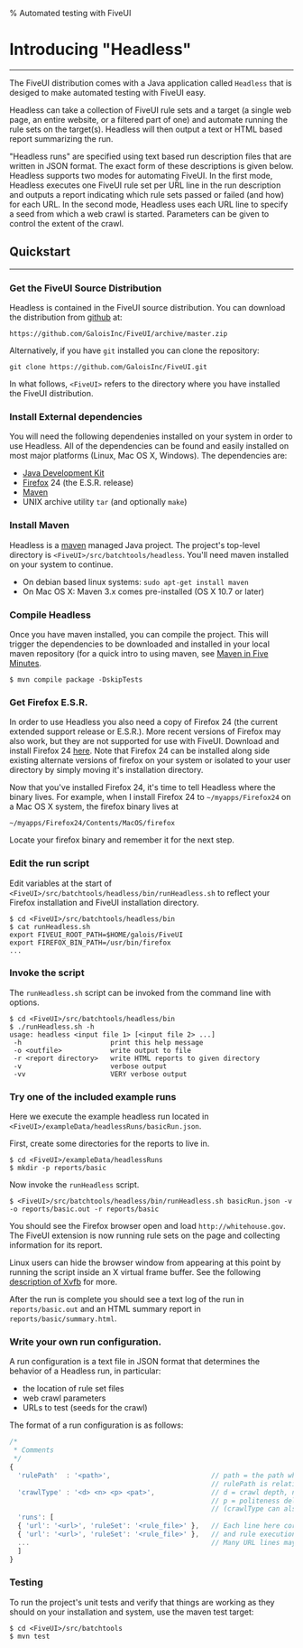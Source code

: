 % Automated testing with FiveUI

# Introducing "Headless"

-------------

The FiveUI distribution comes with a Java application called `Headless` that is
desiged to make automated testing with FiveUI easy.

Headless can take a collection of FiveUI rule sets and a target
(a single web page, an entire website, or a filtered part of one)
and automate running the rule sets on the target(s). Headless
will then output a text or HTML based report summarizing the run.

"Headless runs" are specified using text based run description files that are
written in JSON format. The exact form of these descriptions is given below.
Headless supports two modes for automating FiveUI. In the first mode,
Headless executes one FiveUI rule set per URL line in the run description and
outputs a report indicating which rule sets passed or failed (and how) for each
URL. In the second mode, Headless uses each URL line to specify a seed from
which a web crawl is started.  Parameters can be given to control the extent of
the crawl.


## Quickstart

-------------

### Get the FiveUI Source Distribution

Headless is contained in the FiveUI source distribution. You can download the
distribution from [github](http://github.com/galoisinc/FiveUI) at:

    https://github.com/GaloisInc/FiveUI/archive/master.zip

Alternatively, if you have `git` installed you can clone the repository:

    git clone https://github.com/GaloisInc/FiveUI.git

In what follows, `<FiveUI>` refers to the directory where you have installed the
FiveUI distribution.

### Install External dependencies

You will need the following dependenies installed on your system in order
to use Headless. All of the dependencies can be found and easily installed
on most major platforms (Linux, Mac OS X, Windows). The dependencies are:

 - [Java Development Kit](http://www.java.com)
 - [Firefox](http://www.mozilla.org/en-US/firefox/organizations/all.html) 24 (the
   E.S.R. release)
 - [Maven](http://maven.apache.org/download.cgi)
 - UNIX archive utility `tar` (and optionally `make`)

### Install Maven

Headless is a [maven](http://maven.apache.org/) managed Java project. The
project's top-level directory is `<FiveUI>/src/batchtools/headless`.  You'll need maven
installed on your system to continue.

 - On debian based linux systems: `sudo apt-get install maven`
 - On Mac OS X: Maven 3.x comes pre-installed (OS X 10.7 or later)

### Compile Headless

Once you have maven installed, you can compile the project. This will trigger
the dependencies to be downloaded and installed in your local maven repository
(for a quick intro to using maven, see [Maven in Five
Minutes](http://maven.apache.org/guides/getting-started/maven-in-five-minutes.html).

```
$ mvn compile package -DskipTests
```

### Get Firefox E.S.R.

In order to use Headless you also need a copy of Firefox 24 (the current
extended support release or E.S.R.). More recent versions of Firefox may also work, but
they are not supported for use with FiveUI. Download and install Firefox 24
[here](http://www.mozilla.org/en-US/firefox/organizations/all.html). Note that
Firefox 24 can be installed along side existing alternate versions of firefox on
your system or isolated to your user directory by simply moving it's
installation directory.

Now that you've installed Firefox 24, it's time to tell Headless where the
binary lives. For example, when I install Firefox 24 to `~/myapps/Firefox24` on a
Mac OS X system, the firefox binary lives at

```
~/myapps/Firefox24/Contents/MacOS/firefox
```

Locate your firefox binary and remember it for the next step.

### Edit the run script

Edit variables at the start of
`<FiveUI>/src/batchtools/headless/bin/runHeadless.sh` to reflect your
Firefox installation and FiveUI installation directory.

```
$ cd <FiveUI>/src/batchtools/headless/bin
$ cat runHeadless.sh
export FIVEUI_ROOT_PATH=$HOME/galois/FiveUI
export FIREFOX_BIN_PATH=/usr/bin/firefox
...
```

### Invoke the script

The `runHeadless.sh` script can be invoked from the command line with options.

```
$ cd <FiveUI>/src/batchtools/headless/bin
$ ./runHeadless.sh -h
usage: headless <input file 1> [<input file 2> ...]
 -h                      print this help message
 -o <outfile>            write output to file
 -r <report directory>   write HTML reports to given directory
 -v                      verbose output
 -vv                     VERY verbose output
```

### Try one of the included example runs

Here we execute the example headless run located in
`<FiveUI>/exampleData/headlessRuns/basicRun.json`.

First, create some directories for the reports to live in.

```
$ cd <FiveUI>/exampleData/headlessRuns
$ mkdir -p reports/basic
```

Now invoke the `runHeadless` script.

```
$ <FiveUI>/src/batchtools/headless/bin/runHeadless.sh basicRun.json -v -o reports/basic.out -r reports/basic
```

You should see the Firefox browser open and load `http://whitehouse.gov`. The FiveUI
extension is now running rule sets on the page and collecting information for its
report.

Linux users can hide the browser window from appearing at this point
by running the script inside an X virtual frame buffer. See the
following [description of Xvfb](http://en.wikipedia.org/wiki/Xvfb)
for more.

After the run is complete you should see a text log of the run in
`reports/basic.out` and an HTML summary report in
`reports/basic/summary.html`.

### Write your own run configuration.

A run configuration is a text file in JSON format that determines the behavior
of a Headless run, in particular:

 - the location of rule set files
 - web crawl parameters
 - URLs to test (seeds for the crawl)

The format of a run configuration is as follows:

```javascript
/*
 * Comments
 */
{
  'rulePath'  : '<path>',                         // path = the path where rule set files referenced below live.
                                                  // rulePath is relative to the run description file.
  'crawlType' : '<d> <n> <p> <pat>',              // d = crawl depth, n = max number of pages to retrieve.
                                                  // p = politeness delay (ms), pat = URL glob pattern
                                                  // (crawlType can also be 'none').
  'runs': [
  { 'url': '<url>', 'ruleSet': '<rule_file>' },   // Each line here corresponds to a separate webcrawl
  { 'url': '<url>', 'ruleSet': '<rule_file>' },   // and rule execution pass.
  ...                                             // Many URL lines may follow.
  ]
}
```

### Testing

To run the project's unit tests and verify that things are working as they should on
your installation and system, use the maven test target:

```
$ cd <FiveUI>/src/batchtools
$ mvn test
```
